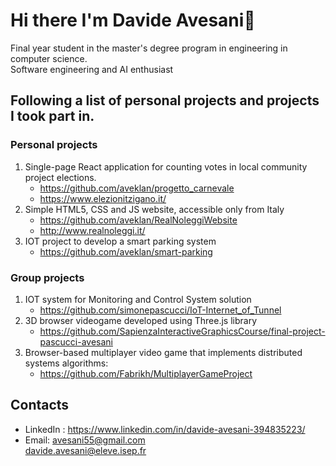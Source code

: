 # Hi there I'm Davide Avesani👋

Final year student in the master's degree program in engineering in computer science.  
Software engineering and AI enthusiast

## Following a list of personal projects and projects I took part in.

### Personal projects

1. Single-page React application for counting votes in local community project elections.
   - https://github.com/aveklan/progetto_carnevale
   - https://www.elezionitzigano.it/
2. Simple HTML5, CSS and JS website, accessible only from Italy
   - https://github.com/aveklan/RealNoleggiWebsite
   - http://www.realnoleggi.it/
3. IOT project to develop a smart parking system
   - https://github.com/aveklan/smart-parking

### Group projects

1. IOT system for Monitoring and Control System solution
   - https://github.com/simonepascucci/IoT-Internet_of_Tunnel
2. 3D browser videogame developed using Three.js library
   - https://github.com/SapienzaInteractiveGraphicsCourse/final-project-pascucci-avesani
3. Browser-based multiplayer video game that implements distributed systems algorithms:
   - https://github.com/Fabrikh/MultiplayerGameProject

## Contacts

- LinkedIn : https://www.linkedin.com/in/davide-avesani-394835223/
- Email: avesani55@gmail.com  
  davide.avesani@eleve.isep.fr
